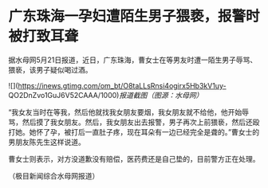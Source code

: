# 广东珠海一孕妇遭陌生男子猥亵，报警时被打致耳聋

据水母网5月21日报道，近日，广东珠海，曹女士在等男友时遭一陌生男子辱骂、猥亵，该男子疑似喝过酒。

![](https://inews.gtimg.com/om_bt/O8taLLsRnsi4ogirx5Hb3kV1uy-
QO2DnZvo1GuJ6V52CAAA/1000)_报道截图（图源：水母网）_

“我女友当时在等我，然后他就找我女朋友要烟，我女朋友就不给他，他开始辱骂，然后摸了我女朋友。然后，我女朋友出去报警，男子再次上前猥亵，然后还殴打她。她怀了孕，被打后一直肚子疼，现在耳朵有一边已经完全是聋的。”曹女士的男朋友陈先生这样说道。

曹女士则表示，对方没道歉没有赔偿，医药费还是自己垫的，目前警方正在处理。

（极目新闻综合水母网报道）

